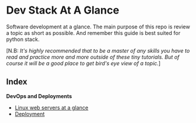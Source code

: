 # Dev Stack At A Glance

Software development at a glance. The main purpose of this repo is review a topic as short as possible. And remember this guide is best suited for python stack.    
  
[N.B: _It's highly recommended that to be a master of any skills you have to read and practice more and more outside of these tiny tutorials. But of course it will be a good place to get bird's eye view of a topic._]

## Index

**DevOps and Deployments**
- [Linux web servers at a glance](linux-web-servers-at-a-glance)
- [Deployment](deployment)